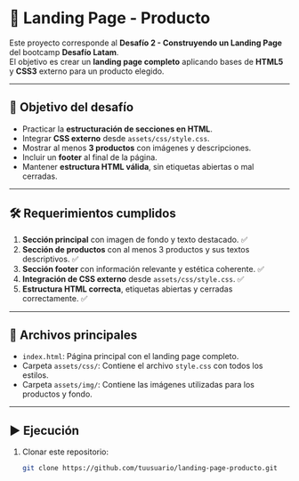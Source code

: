 # 📌 Landing Page - Producto

Este proyecto corresponde al **Desafío 2 - Construyendo un Landing Page** del bootcamp **Desafío Latam**.  
El objetivo es crear un **landing page completo** aplicando bases de **HTML5** y **CSS3** externo para un producto elegido.

---

## 🚀 Objetivo del desafío
- Practicar la **estructuración de secciones en HTML**.  
- Integrar **CSS externo** desde `assets/css/style.css`.  
- Mostrar al menos **3 productos** con imágenes y descripciones.  
- Incluir un **footer** al final de la página.  
- Mantener **estructura HTML válida**, sin etiquetas abiertas o mal cerradas.

---

## 🛠️ Requerimientos cumplidos
1. **Sección principal** con imagen de fondo y texto destacado. ✅  
2. **Sección de productos** con al menos 3 productos y sus textos descriptivos. ✅  
3. **Sección footer** con información relevante y estética coherente. ✅  
4. **Integración de CSS externo** desde `assets/css/style.css`. ✅  
5. **Estructura HTML correcta**, etiquetas abiertas y cerradas correctamente. ✅

---

## 📂 Archivos principales
- `index.html`: Página principal con el landing page completo.  
- Carpeta `assets/css/`: Contiene el archivo `style.css` con todos los estilos.  
- Carpeta `assets/img/`: Contiene las imágenes utilizadas para los productos y fondo.

---

## ▶️ Ejecución
1. Clonar este repositorio:
   ```bash
   git clone https://github.com/tuusuario/landing-page-producto.git
